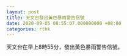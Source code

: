 ```yaml
---
layout: post
title: 天文台發出黃色暴雨警告信號
date: 2020-09-05 08:55:07.000000000 +08:00
categories: rthk
---
```


天文台在早上8時55分，發出黃色暴雨警告信號。
